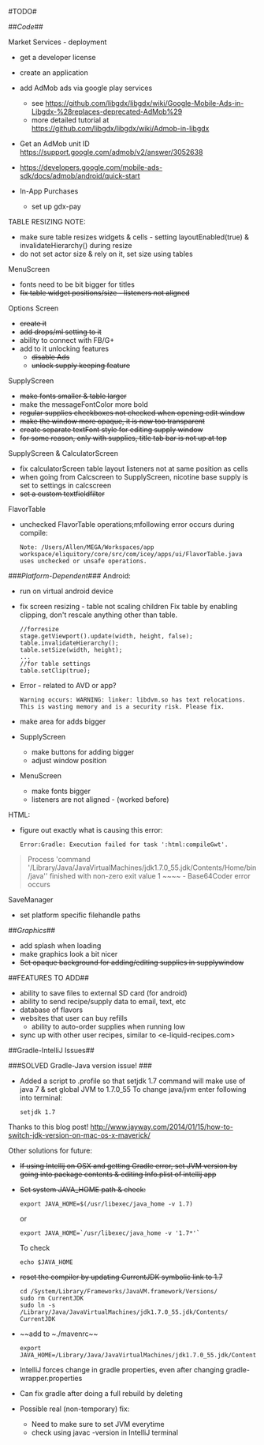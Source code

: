#TODO#

##*Code*##

Market Services - deployment

- get a developer license
- create an application
- add AdMob ads via google play services
    - see https://github.com/libgdx/libgdx/wiki/Google-Mobile-Ads-in-Libgdx-%28replaces-deprecated-AdMob%29
    - more detailed tutorial at https://github.com/libgdx/libgdx/wiki/Admob-in-libgdx

- Get an AdMob unit ID https://support.google.com/admob/v2/answer/3052638
- https://developers.google.com/mobile-ads-sdk/docs/admob/android/quick-start

- In-App Purchases
    - set up gdx-pay

TABLE RESIZING NOTE:

- make sure table resizes widgets & cells - setting layoutEnabled(true) & invalidateHierarchy() during resize
- do not set actor size & rely on it, set size using tables

MenuScreen

-  fonts need to be bit bigger for titles
-  ~~fix table widget positions/size - listeners not aligned~~

Options Screen
- ~~create it~~
- ~~add drops/ml setting to it~~
- ability to connect with FB/G+
- add to it unlocking features
    - ~~disable Ads~~
    - ~~unlock supply keeping feature~~

SupplyScreen

- ~~make fonts smaller & table larger~~
- make the messageFontColor more bold
-  ~~regular supplies checkboxes not checked when opening edit window~~
- ~~make the window more opaque, it is now too transparent~~ 
- ~~create separate textFont style for editing supply window~~
- ~~for some reason, only with supplies, title tab bar is not up at top~~


SupplyScreen & CalculatorScreen

- fix calculatorScreen table layout listeners not at same position as cells
- when going from Calcscreen to SupplyScreen, nicotine base supply is set to settings in calcscreen
- ~~set a custom textfieldfilter~~ 

FlavorTable

- unchecked FlavorTable operations;mfollowing error occurs during compile:

	~~~~
	Note: /Users/Allen/MEGA/Workspaces/app workspace/eliquitory/core/src/com/icey/apps/ui/FlavorTable.java uses unchecked or unsafe operations.
	~~~~


###*Platform-Dependent*###
Android:

- run on virtual android device
- fix screen resizing - table not scaling children 
	Fix table by enabling clipping, don't rescale anything other than table.
		
	~~~~
	//forresize
	stage.getViewport().update(width, height, false);
	table.invalidateHierarchy();
	table.setSize(width, height);
	...
	//for table settings
	table.setClip(true);
	~~~~
- Error - related to AVD or app?
	
	~~~~
	Warning occurs: WARNING: linker: libdvm.so has text relocations. This is wasting memory and is a security risk. Please fix.
	~~~~
- make area for adds bigger 
- SupplyScreen
	- make buttons for adding bigger
	- adjust window position
- MenuScreen
	- make fonts bigger
	- listeners are not aligned - (worked before) 	

HTML:

-  figure out exactly what is causing this error:
	
	~~~~
	Error:Gradle: Execution failed for task ':html:compileGwt'.
> Process 'command '/Library/Java/JavaVirtualMachines/jdk1.7.0_55.jdk/Contents/Home/bin/java'' finished with non-zero exit value 1
	~~~~
	- Base64Coder error occurs

SaveManager

- set platform specific filehandle paths

##*Graphics*##

- add splash when loading
- make graphics look a bit nicer
- ~~Set opaque background for adding/editing supplies in supplywindow~~

##FEATURES TO ADD##

- ability to save files to external SD card (for android)
- ability to send recipe/supply data to email, text, etc
- database of flavors
- websites that user can buy refills
    - ability to auto-order supplies when running low
- sync up with other user recipes, similar to <e-liquid-recipes.com>



##Gradle-IntelliJ Issues##

###SOLVED Gradle-Java version issue! ###
- Added a script to .profile so that setjdk 1.7 command will make use of java 7 & set global JVM to 1.7.0_55
    To change java/jvm enter following into terminal:

    ~~~~
    setjdk 1.7
    ~~~~

Thanks to this blog post!
<http://www.jayway.com/2014/01/15/how-to-switch-jdk-version-on-mac-os-x-maverick/>


Other solutions for future:

- ~~If using Intellij on OSX and getting Gradle error, set JVM version by going into package contents & editing Info.plist of intellij app~~

- ~~Set system JAVA_HOME path & check:~~

	~~~~
	export JAVA_HOME=$(/usr/libexec/java_home -v 1.7)
	~~~~
	or

	~~~~
	export JAVA_HOME=`/usr/libexec/java_home -v '1.7*'`
	~~~~
	To check

	~~~~
	echo $JAVA_HOME
	~~~~
- ~~reset the compiler by updating CurrentJDK symbolic link to 1.7~~

    ~~~~
    cd /System/Library/Frameworks/JavaVM.framework/Versions/
    sudo rm CurrentJDK
    sudo ln -s /Library/Java/JavaVirtualMachines/jdk1.7.0_55.jdk/Contents/ CurrentJDK
    ~~~~
- ~~add to ~./mavenrc~~

    ~~~~
    export JAVA_HOME=/Library/Java/JavaVirtualMachines/jdk1.7.0_55.jdk/Contents/Home
    ~~~~


- IntelliJ forces change in gradle properties, even after changing gradle-wrapper.properties
- Can fix gradle after doing a full rebuild by deleting
- Possible real (non-temporary) fix:
	- Need to make sure to set JVM everytime
	- check using javac -version in IntelliJ terminal

